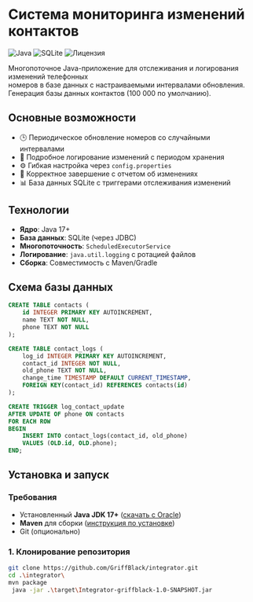 # Система мониторинга изменений контактов

![Java](https://img.shields.io/badge/Java-17%2B-blue)
![SQLite](https://img.shields.io/badge/SQLite-3-lightgrey)
![Лицензия](https://img.shields.io/badge/Лицензия-MIT-green)

Многопоточное Java-приложение для отслеживания и логирования изменений телефонных \
номеров в базе данных с настраиваемыми интервалами обновления. \
Генерация базы данных контактов (100 000 по умолчанию).

## Основные возможности

- 🕒 Периодическое обновление номеров со случайными интервалами
- 📝 Подробное логирование изменений с периодом хранения
- ⚙️ Гибкая настройка через `config.properties`
- 🛑 Корректное завершение с отчетом об изменениях
- 📊 База данных SQLite с триггерами отслеживания изменений


## Технологии

- **Ядро**: Java 17+
- **База данных**: SQLite (через JDBC)
- **Многопоточность**: `ScheduledExecutorService`
- **Логирование**: `java.util.logging` с ротацией файлов
- **Сборка**: Совместимость с Maven/Gradle

## Схема базы данных

```sql
CREATE TABLE contacts (
    id INTEGER PRIMARY KEY AUTOINCREMENT,
    name TEXT NOT NULL,
    phone TEXT NOT NULL
);

CREATE TABLE contact_logs (
    log_id INTEGER PRIMARY KEY AUTOINCREMENT,
    contact_id INTEGER NOT NULL,
    old_phone TEXT NOT NULL,
    change_time TIMESTAMP DEFAULT CURRENT_TIMESTAMP,
    FOREIGN KEY(contact_id) REFERENCES contacts(id)
);

CREATE TRIGGER log_contact_update 
AFTER UPDATE OF phone ON contacts
FOR EACH ROW
BEGIN
    INSERT INTO contact_logs(contact_id, old_phone)
    VALUES (OLD.id, OLD.phone);
END;
```

## Установка и запуск

### Требования
- Установленный **Java JDK 17+** ([скачать с Oracle](https://www.oracle.com/java/technologies/javase-downloads.html))
- **Maven** для сборки ([инструкция по установке](https://maven.apache.org/install.html))
- Git (опционально)

### 1. Клонирование репозитория
```bash
git clone https://github.com/GriffBlack/integrator.git
cd .\integrator\
mvn package
 java -jar .\target\Integrator-griffblack-1.0-SNAPSHOT.jar

